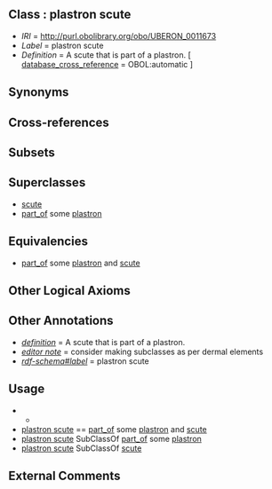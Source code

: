
## Class : plastron scute

 * *IRI* = http://purl.obolibrary.org/obo/UBERON_0011673
 * *Label* = plastron scute
 * *Definition* = A scute that is part of a plastron. [ [database_cross_reference](../../ef/oboInOwl#hasDbXref.md) = OBOL:automatic ]

## Synonyms


## Cross-references


## Subsets


## Superclasses

 * [scute](../../UBERON/01/UBERON_0008201.md)
 * [part_of](../../BFO/50/BFO_0000050.md) some [plastron](../../UBERON/76/UBERON_0008276.md)

## Equivalencies

 * [part_of](../../BFO/50/BFO_0000050.md) some [plastron](../../UBERON/76/UBERON_0008276.md) and [scute](../../UBERON/01/UBERON_0008201.md)

## Other Logical Axioms


## Other Annotations

 * *[definition](../../IAO/15/IAO_0000115.md)* = A scute that is part of a plastron.
 * *[editor note](../../IAO/16/IAO_0000116.md)* = consider making subclasses as per dermal elements
 * *[rdf-schema#label](../../el/rdf-schema#label.md)* = plastron scute

## Usage

 * -
 * [plastron scute](../../UBERON/73/UBERON_0011673.md) == [part_of](../../BFO/50/BFO_0000050.md) some [plastron](../../UBERON/76/UBERON_0008276.md) and [scute](../../UBERON/01/UBERON_0008201.md)
 * [plastron scute](../../UBERON/73/UBERON_0011673.md) SubClassOf [part_of](../../BFO/50/BFO_0000050.md) some [plastron](../../UBERON/76/UBERON_0008276.md)
 * [plastron scute](../../UBERON/73/UBERON_0011673.md) SubClassOf [scute](../../UBERON/01/UBERON_0008201.md)

## External Comments

